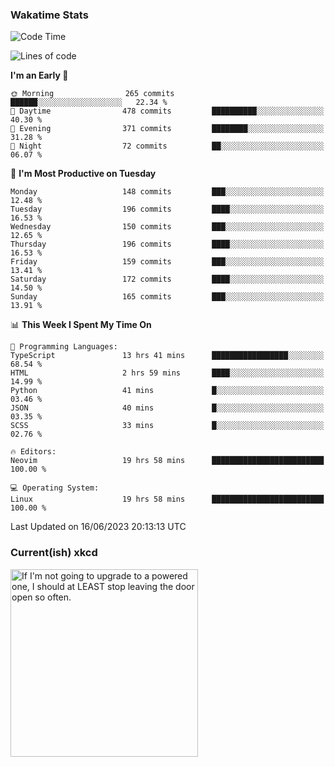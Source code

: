 ### Wakatime Stats
<!--START_SECTION:waka-->
![Code Time](http://img.shields.io/badge/Code%20Time-1%2C761%20hrs%2051%20mins-blue)

![Lines of code](https://img.shields.io/badge/From%20Hello%20World%20I%27ve%20Written-726.5%20thousand%20lines%20of%20code-blue)

**I'm an Early 🐤** 

```text
🌞 Morning                265 commits         ██████░░░░░░░░░░░░░░░░░░░   22.34 % 
🌆 Daytime                478 commits         ██████████░░░░░░░░░░░░░░░   40.30 % 
🌃 Evening                371 commits         ████████░░░░░░░░░░░░░░░░░   31.28 % 
🌙 Night                  72 commits          ██░░░░░░░░░░░░░░░░░░░░░░░   06.07 % 
```
📅 **I'm Most Productive on Tuesday** 

```text
Monday                   148 commits         ███░░░░░░░░░░░░░░░░░░░░░░   12.48 % 
Tuesday                  196 commits         ████░░░░░░░░░░░░░░░░░░░░░   16.53 % 
Wednesday                150 commits         ███░░░░░░░░░░░░░░░░░░░░░░   12.65 % 
Thursday                 196 commits         ████░░░░░░░░░░░░░░░░░░░░░   16.53 % 
Friday                   159 commits         ███░░░░░░░░░░░░░░░░░░░░░░   13.41 % 
Saturday                 172 commits         ████░░░░░░░░░░░░░░░░░░░░░   14.50 % 
Sunday                   165 commits         ███░░░░░░░░░░░░░░░░░░░░░░   13.91 % 
```


📊 **This Week I Spent My Time On** 

```text
💬 Programming Languages: 
TypeScript               13 hrs 41 mins      █████████████████░░░░░░░░   68.54 % 
HTML                     2 hrs 59 mins       ████░░░░░░░░░░░░░░░░░░░░░   14.99 % 
Python                   41 mins             █░░░░░░░░░░░░░░░░░░░░░░░░   03.46 % 
JSON                     40 mins             █░░░░░░░░░░░░░░░░░░░░░░░░   03.35 % 
SCSS                     33 mins             █░░░░░░░░░░░░░░░░░░░░░░░░   02.76 % 

🔥 Editors: 
Neovim                   19 hrs 58 mins      █████████████████████████   100.00 % 

💻 Operating System: 
Linux                    19 hrs 58 mins      █████████████████████████   100.00 % 
```


 Last Updated on 16/06/2023 20:13:13 UTC
<!--END_SECTION:waka-->

### Current(ish) xkcd
<a id="xkcd-a" title="If I'm not going to upgrade to a powered one, I should at LEAST stop leaving the door open so often." href="https://www.xkcd.com" target="_blank">
        <img align="center" id="xkcd-img" src="https://imgs.xkcd.com/comics/heat_pump.png" alt="If I'm not going to upgrade to a powered one, I should at LEAST stop leaving the door open so often." height=300 />
</a>
